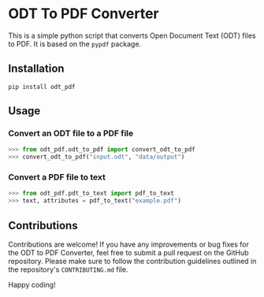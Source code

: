 # ODT To PDF Converter

This is a simple python script that converts Open Document Text (ODT) files to PDF. It is based on the `pypdf` package.

## Installation

`pip install odt_pdf`

## Usage

### Convert an ODT file to a PDF file

```python
>>> from odt_pdf.odt_to_pdf import convert_odt_to_pdf
>>> convert_odt_to_pdf("input.odt", "data/output")
```

### Convert a PDF file to text
```python
>>> from odt_pdf.pdt_to_text import pdf_to_text
>>> text, attributes = pdf_to_text("example.pdf")
```


## Contributions

Contributions are welcome! If you have any improvements or bug fixes for the ODT to PDF Converter, feel free to submit a pull request on the GitHub repository. Please make sure to follow the contribution guidelines outlined in the repository's `CONTRIBUTING.md` file.

Happy coding!


